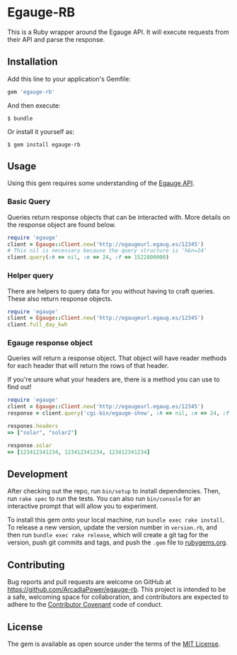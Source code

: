 # Egauge-RB

This is a Ruby wrapper around the Egauge API. It will execute requests from their API and parse the response.

## Installation

Add this line to your application's Gemfile:

```ruby
gem 'egauge-rb'
```

And then execute:

    $ bundle

Or install it yourself as:

    $ gem install egauge-rb

## Usage
Using this gem requires some understanding of the [Egauge API](https://www.egauge.net/docs/egauge-xml-api.pdf).

### Basic Query
Queries return response objects that can be interacted with. More details on the response object are found below.
```ruby
require 'egauge'
client = Egauge::Client.new('http://egaugeurl.egaug.es/12345')
# This nil is necessary because the query structure is 'h&n=24'
client.query(:h => nil, :n => 24, :f => 1522800000)
```
### Helper query
There are helpers to query data for you without having to craft queries. These also return response objects.
```ruby
require 'egauge'
client = Egauge::Client.new('http://egaugeurl.egaug.es/12345')
client.full_day_kwh
```

### Egauge response object
Queries will return a response object. That object will have reader methods for each header that will return the rows of that header.

If you're unsure what your headers are, there is a method you can use to find out!

```ruby
require 'egauge'
client = Egauge::Client.new('http://egaugeurl.egaug.es/12345')
response = client.query('cgi-bin/egauge-show', :h => nil, :n => 24, :f => 1522800000)

respones.headers
=> ["solar", "solar2"]

response.solar
=> [123412341234, 123412341234, 123412341234]

```

## Development

After checking out the repo, run `bin/setup` to install dependencies. Then, run `rake spec` to run the tests. You can also run `bin/console` for an interactive prompt that will allow you to experiment.

To install this gem onto your local machine, run `bundle exec rake install`. To release a new version, update the version number in `version.rb`, and then run `bundle exec rake release`, which will create a git tag for the version, push git commits and tags, and push the `.gem` file to [rubygems.org](https://rubygems.org).

## Contributing

Bug reports and pull requests are welcome on GitHub at https://github.com/ArcadiaPower/egauge-rb. This project is intended to be a safe, welcoming space for collaboration, and contributors are expected to adhere to the [Contributor Covenant](http://contributor-covenant.org) code of conduct.

## License

The gem is available as open source under the terms of the [MIT License](https://opensource.org/licenses/MIT).
